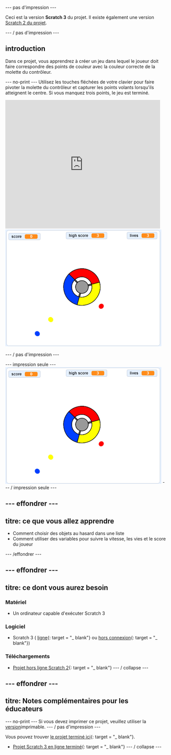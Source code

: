 \--- pas d'impression \---

Ceci est la version **Scratch 3** du projet. Il existe également une version [Scratch 2 du projet](https://projects.raspberrypi.org/en/projects/catch-the-dots-scratch2).

\--- / pas d'impression \---

## introduction

Dans ce projet, vous apprendrez à créer un jeu dans lequel le joueur doit faire correspondre des points de couleur avec la couleur correcte de la molette du contrôleur.

\--- no-print \--- Utilisez les touches fléchées de votre clavier pour faire pivoter la molette du contrôleur et capturer les points volants lorsqu'ils atteignent le centre. Si vous manquez trois points, le jeu est terminé.

<div class="scratch-preview">
  <iframe allowtransparency="true" width="485" height="402" src="https://scratch.mit.edu/projects/embed/252923761/?autostart=false" frameborder="0" scrolling="no"></iframe>
  <img src="images/dots-final.png">
</div>

\--- / pas d'impression \---

\--- impression seule \--- ![Dots screenshot](images/dots-final.png) \--- / impression seule \---

## \--- effondrer \---

## titre: ce que vous allez apprendre

+ Comment choisir des objets au hasard dans une liste
+ Comment utiliser des variables pour suivre la vitesse, les vies et le score du joueur

\--- /effondrer \---

## \--- effondrer \---

## titre: ce dont vous aurez besoin

### Matériel

+ Un ordinateur capable d'exécuter Scratch 3

### Logiciel

+ Scratch 3 ( [ligne](http://rpf.io/scratchon){: target = "_ blank"} ou [hors connexion](http://rpf.io/scratchoff){: target = "_ blank"})

### Téléchargements

+ [Projet hors ligne Scratch 2](http://rpf.io/p/en/catch-the-dots-go){: target = "_ blank"} \--- / collapse \---

## \--- effondrer \---

## titre: Notes complémentaires pour les éducateurs

\--- no-print \--- Si vous devez imprimer ce projet, veuillez utiliser la [version](https://projects.raspberrypi.org/en/projects/catch-the-dots/print)imprimable. \--- / pas d'impression \---

Vous pouvez trouver [le projet terminé ici](http://rpf.io/p/en/catch-the-dots-get){: target = "_ blank"}.

+ [Projet Scratch 3 en ligne terminé](https://scratch.mit.edu/projects/252923761/#editor){: target = "_ blank"} \--- / collapse \---